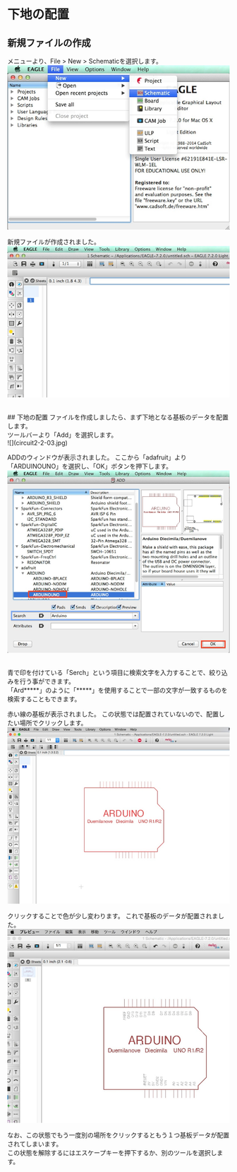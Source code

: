 # 下地の配置

## 新規ファイルの作成
メニューより、File > New > Schematicを選択します。
<br>
![](circuit2-2-01.jpg)

新規ファイルが作成されました。
<br>
![](circuit2-2-02.jpg)

<br>
## 下地の配置
ファイルを作成しましたら、まず下地となる基板のデータを配置します。
<br>
ツールバーより「Add」を選択します。
<br>
![](circuit2-2-03.jpg)

ADDのウィンドウが表示されました。
ここから「adafruit」より「ARDUINOUNO」を選択し、「OK」ボタンを押下します。
<br>
![](circuit2-2-04.jpg)

<br>
青で印を付けている「Serch」という項目に検索文字を入力することで、絞り込みを行う事ができます。
<br>
「Ard*****」のように「*****」を使用することで一部の文字が一致するものを検索することもできます。

赤い線の基板が表示されました。
この状態では配置されていないので、配置したい場所でクリックします。
<br>
![](circuit2-2-05.jpg)

クリックすることで色が少し変わります。
これで基板のデータが配置されました。
<br>
![](circuit2-2-06.jpg)

なお、この状態でもう一度別の場所をクリックするともう１つ基板データが配置されてしまいます。
<br>
この状態を解除するにはエスケープキーを押下するか、別のツールを選択します。